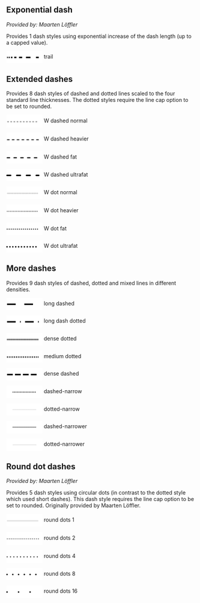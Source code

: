 ## Exponential dash
*Provided by: Maarten Löffler*

Provides 1 dash styles using exponential increase of the dash length (up to a capped value).

<img style="vertical-align:middle" src="https://github.com/loizuf/ipe_collection/blob/assets/dashes/trail.svg" width="96"> trail
## Extended dashes


Provides 8 dash styles of dashed and dotted lines scaled to the four standard line thicknesses. The dotted styles require the line cap option to be set to rounded.

<img style="vertical-align:middle" src="https://github.com/loizuf/ipe_collection/blob/assets/dashes/W_dashed_normal.svg" width="96"> W dashed normal

<img style="vertical-align:middle" src="https://github.com/loizuf/ipe_collection/blob/assets/dashes/W_dashed_heavier.svg" width="96"> W dashed heavier

<img style="vertical-align:middle" src="https://github.com/loizuf/ipe_collection/blob/assets/dashes/W_dashed_fat.svg" width="96"> W dashed fat

<img style="vertical-align:middle" src="https://github.com/loizuf/ipe_collection/blob/assets/dashes/W_dashed_ultrafat.svg" width="96"> W dashed ultrafat

<img style="vertical-align:middle" src="https://github.com/loizuf/ipe_collection/blob/assets/dashes/W_dot_normal.svg" width="96"> W dot normal

<img style="vertical-align:middle" src="https://github.com/loizuf/ipe_collection/blob/assets/dashes/W_dot_heavier.svg" width="96"> W dot heavier

<img style="vertical-align:middle" src="https://github.com/loizuf/ipe_collection/blob/assets/dashes/W_dot_fat.svg" width="96"> W dot fat

<img style="vertical-align:middle" src="https://github.com/loizuf/ipe_collection/blob/assets/dashes/W_dot_ultrafat.svg" width="96"> W dot ultrafat
## More dashes


Provides 9 dash styles of dashed, dotted and mixed lines in different densities.

<img style="vertical-align:middle" src="https://github.com/loizuf/ipe_collection/blob/assets/dashes/long_dashed.svg" width="96"> long dashed

<img style="vertical-align:middle" src="https://github.com/loizuf/ipe_collection/blob/assets/dashes/long_dash_dotted.svg" width="96"> long dash dotted

<img style="vertical-align:middle" src="https://github.com/loizuf/ipe_collection/blob/assets/dashes/dense_dotted.svg" width="96"> dense dotted

<img style="vertical-align:middle" src="https://github.com/loizuf/ipe_collection/blob/assets/dashes/medium_dotted.svg" width="96"> medium dotted

<img style="vertical-align:middle" src="https://github.com/loizuf/ipe_collection/blob/assets/dashes/dense_dashed.svg" width="96"> dense dashed

<img style="vertical-align:middle" src="https://github.com/loizuf/ipe_collection/blob/assets/dashes/dashed-narrow.svg" width="96"> dashed-narrow

<img style="vertical-align:middle" src="https://github.com/loizuf/ipe_collection/blob/assets/dashes/dotted-narrow.svg" width="96"> dotted-narrow

<img style="vertical-align:middle" src="https://github.com/loizuf/ipe_collection/blob/assets/dashes/dashed-narrower.svg" width="96"> dashed-narrower

<img style="vertical-align:middle" src="https://github.com/loizuf/ipe_collection/blob/assets/dashes/dotted-narrower.svg" width="96"> dotted-narrower
## Round dot dashes
*Provided by: Maarten Löffler*

Provides 5 dash styles using circular dots (in contrast to the dotted style which used short dashes). This dash style requires the line cap option to be set to rounded. Originally provided by Maarten Löffler.

<img style="vertical-align:middle" src="https://github.com/loizuf/ipe_collection/blob/assets/dashes/round_dots_1.svg" width="96"> round dots 1

<img style="vertical-align:middle" src="https://github.com/loizuf/ipe_collection/blob/assets/dashes/round_dots_2.svg" width="96"> round dots 2

<img style="vertical-align:middle" src="https://github.com/loizuf/ipe_collection/blob/assets/dashes/round_dots_4.svg" width="96"> round dots 4

<img style="vertical-align:middle" src="https://github.com/loizuf/ipe_collection/blob/assets/dashes/round_dots_8.svg" width="96"> round dots 8

<img style="vertical-align:middle" src="https://github.com/loizuf/ipe_collection/blob/assets/dashes/round_dots_16.svg" width="96"> round dots 16
